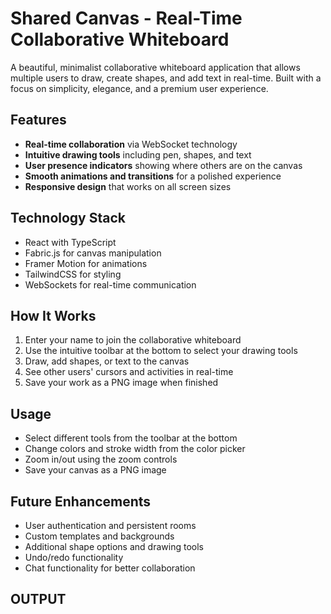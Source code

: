 # Shared Canvas - Real-Time Collaborative Whiteboard

A beautiful, minimalist collaborative whiteboard application that allows multiple users to draw, create shapes, and add text in real-time. Built with a focus on simplicity, elegance, and a premium user experience.

## Features

- **Real-time collaboration** via WebSocket technology
- **Intuitive drawing tools** including pen, shapes, and text
- **User presence indicators** showing where others are on the canvas
- **Smooth animations and transitions** for a polished experience
- **Responsive design** that works on all screen sizes

## Technology Stack

- React with TypeScript
- Fabric.js for canvas manipulation
- Framer Motion for animations
- TailwindCSS for styling
- WebSockets for real-time communication

## How It Works

1. Enter your name to join the collaborative whiteboard
2. Use the intuitive toolbar at the bottom to select your drawing tools
3. Draw, add shapes, or text to the canvas
4. See other users' cursors and activities in real-time
5. Save your work as a PNG image when finished

## Usage

- Select different tools from the toolbar at the bottom
- Change colors and stroke width from the color picker
- Zoom in/out using the zoom controls
- Save your canvas as a PNG image

## Future Enhancements

- User authentication and persistent rooms
- Custom templates and backgrounds
- Additional shape options and drawing tools
- Undo/redo functionality
- Chat functionality for better collaboration

## OUTPUT
